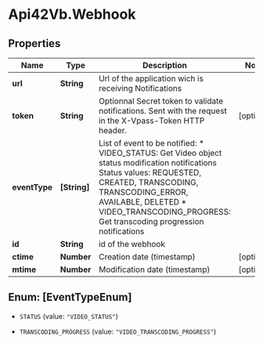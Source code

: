 # Api42Vb.Webhook

## Properties

Name | Type | Description | Notes
------------ | ------------- | ------------- | -------------
**url** | **String** | Url of the application wich is receiving Notifications | 
**token** | **String** | Optionnal Secret token to validate notifications. Sent with the request in the X-Vpass-Token HTTP header. | [optional] 
**eventType** | **[String]** | List of event to be notified:   * VIDEO_STATUS: Get Video object status modification notifications   Status values: REQUESTED, CREATED, TRANSCODING, TRANSCODING_ERROR, AVAILABLE, DELETED   * VIDEO_TRANSCODING_PROGRESS: Get transcoding progression notifications | 
**id** | **String** | id of the webhook | 
**ctime** | **Number** | Creation date (timestamp) | [optional] 
**mtime** | **Number** | Modification date (timestamp) | [optional] 



## Enum: [EventTypeEnum]


* `STATUS` (value: `"VIDEO_STATUS"`)

* `TRANSCODING_PROGRESS` (value: `"VIDEO_TRANSCODING_PROGRESS"`)




